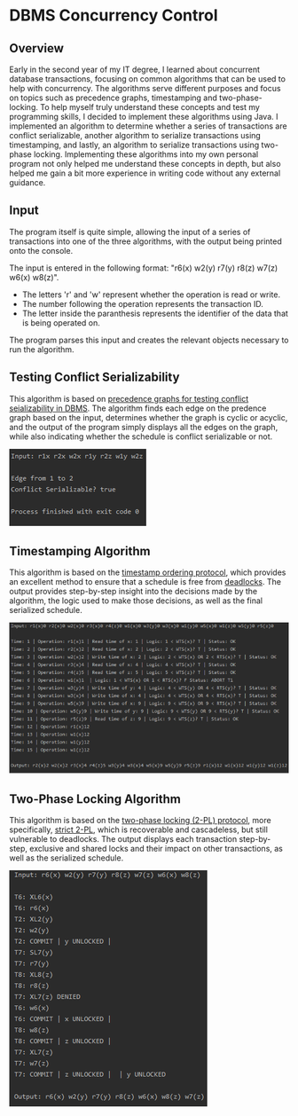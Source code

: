 # DBMS Concurrency Control
## Overview

Early in the second year of my IT degree, I learned about concurrent database transactions, focusing on common algorithms that can be used to help with concurrency. The algorithms serve different purposes and focus on 
topics such as precedence graphs, timestamping and two-phase-locking. To help myself truly understand these concepts and test my programming skills, I decided to implement 
these algorithms using Java. I implemented an algorithm to determine whether a series of transactions are conflict serializable, another algorithm to serialize transactions 
using timestamping, and lastly, an algorithm to serialize transactions using two-phase locking. Implementing these algorithms into my own personal program not only helped me 
understand these concepts in depth, but also helped me gain a bit more experience in writing code without any external guidance.

## Input

The program itself is quite simple, allowing the input of a series of transactions into one of the three algorithms, with the output being printed onto the console.

The input is entered in the following format: "r6(x) w2(y) r7(y) r8(z) w7(z) w6(x) w8(z)".

* The letters 'r' and 'w' represent whether the operation is read or write.
* The number following the operation represents the transaction ID.
* The letter inside the paranthesis represents the identifier of the data that is being operated on.

The program parses this input and creates the relevant objects necessary to run the algorithm.

## Testing Conflict Serializability

This algorithm is based on [precedence graphs for testing conflict seializability in DBMS](https://www.geeksforgeeks.org/precedence-graph-for-testing-conflict-serializability-in-dbms/).
The algorithm finds each edge on the predence graph based on the input, determines whether the graph is cyclic or acyclic, and the output of the program simply displays all the edges on the graph, 
while also indicating whether the schedule is conflict serializable or not.

![Conflict Graph Output](doc/images/cgOutput.png)

## Timestamping Algorithm

This algorithm is based on the [timestamp ordering protocol](https://www.geeksforgeeks.org/timestamp-based-concurrency-control/), which provides an excellent method to ensure that a schedule is free
from [deadlocks](https://docs.oracle.com/javadb/10.10.1.2/devguide/cdevconcepts28436.html). The output provides step-by-step insight into the decisions made by the algorithm, the logic used to make
those decisions, as well as the final serialized schedule.

![Timestamping Output](doc/images/tsOutput.png)

## Two-Phase Locking Algorithm

This algorithm is based on the [two-phase locking (2-PL) protocol](https://www.geeksforgeeks.org/two-phase-locking-protocol/), more specifically, [strict 2-PL](https://www.geeksforgeeks.org/categories-of-two-phase-locking-strict-rigorous-conservative/),
which is recoverable and cascadeless, but still vulnerable to deadlocks. The output displays each transaction step-by-step, exclusive and shared locks and their impact on other transactions, as well as the serialized schedule.

![Two-Phase Locking Output](doc/images/2plOutput.png)



